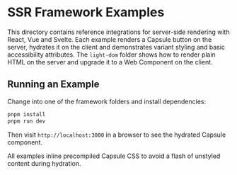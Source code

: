 # SSR Framework Examples

This directory contains reference integrations for server-side rendering with React, Vue and Svelte.
Each example renders a Capsule button on the server, hydrates it on the client and demonstrates variant
styling and basic accessibility attributes. The `light-dom` folder shows how to render plain HTML on the
server and upgrade it to a Web Component on the client.

## Running an Example

Change into one of the framework folders and install dependencies:

```bash
pnpm install
pnpm run dev
```

Then visit `http://localhost:3000` in a browser to see the hydrated Capsule component.

All examples inline precompiled Capsule CSS to avoid a flash of unstyled content during hydration.
